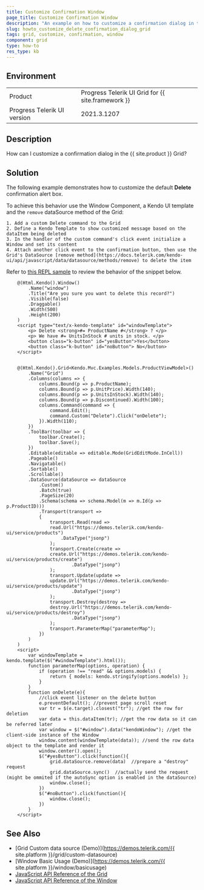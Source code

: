 ```yaml
---
title: Customize Confirmation Window
page_title: Customize Confirmation Window
description: "An example on how to customize a confirmation dialog in the Telerik UI Grid for {{ site.framework }}."
slug: howto_customize_delete_confirmation_dialog_grid
tags: grid, customize, confirmation, window
component: grid
type: how-to
res_type: kb
---
```


## Environment

<table>
 <tr>
  <td>Product</td>
  <td>Progress Telerik UI Grid for {{ site.framework }}</td>
 </tr>
  <tr>
  <td>Progress Тelerik UI version</td>
  <td>2021.3.1207</td>
 </tr>
</table>

## Description

How can I customize a confirmation dialog in the {{ site.product }} Grid?

## Solution

The following example demonstrates how to customize the default **Delete** confirmation alert box.

To achieve this behavior use the Window Component, a Kendo UI template and the `remove` dataSource method of the Grid:

    1. Add a custom Delete command to the Grid
    2. Define a Kendo Template to show customized message based on the dataItem being deleted
    3. In the handler of the custom command's click event initialize a Window and set its content
    4. Attach another click event to the confirmation button, then use the Grid's DataSource [remove method](https://docs.telerik.com/kendo-ui/api/javascript/data/datasource/methods/remove) to delete the item


Refer to [this REPL sample](https://netcorerepl.telerik.com/QPPmcuPw00sUxjxw46) to review the behavior of the snippet below. 

```
    @(Html.Kendo().Window()
        .Name("window")
        .Title("Are you sure you want to delete this record?")
        .Visible(false)
        .Draggable()
        .Width(500)
        .Height(200)
    )
    <script type="text/x-kendo-template" id="windowTemplate">
        <p> Delete <strong>#= ProductName #</strong> ? </p>
        <p> We have #= UnitsInStock # units in stock. </p>
        <button class="k-button" id="yesButton">Yes</button>
        <button class="k-button" id="noButton"> No</button>
    </script>


    @(Html.Kendo().Grid<Kendo.Mvc.Examples.Models.ProductViewModel>()    
        .Name("Grid")    
        .Columns(columns => {        
            columns.Bound(p => p.ProductName);
            columns.Bound(p => p.UnitPrice).Width(140);
            columns.Bound(p => p.UnitsInStock).Width(140);
            columns.Bound(p => p.Discontinued).Width(100);
            columns.Command(command => {
                command.Edit();
                command.Custom("Delete").Click("onDelete");
            }).Width(110);
        })
        .ToolBar(toolbar => {
            toolbar.Create();
            toolbar.Save();        
        })
        .Editable(editable => editable.Mode(GridEditMode.InCell))
        .Pageable()
        .Navigatable()
        .Sortable()
        .Scrollable()
        .DataSource(dataSource => dataSource        
            .Custom()         
            .Batch(true)
            .PageSize(20)
            .Schema(schema => schema.Model(m => m.Id(p => p.ProductID)))
            .Transport(transport =>
            {
                transport.Read(read =>
                read.Url("https://demos.telerik.com/kendo-ui/service/products")
                    .DataType("jsonp")
                );
                transport.Create(create =>
                create.Url("https://demos.telerik.com/kendo-ui/service/products/create")
                        .DataType("jsonp")
                );
                transport.Update(update =>
                update.Url("https://demos.telerik.com/kendo-ui/service/products/update")
                        .DataType("jsonp")
                );
                transport.Destroy(destroy =>
                destroy.Url("https://demos.telerik.com/kendo-ui/service/products/destroy")
                        .DataType("jsonp")
                );
                transport.ParameterMap("parameterMap");
            })
        )
    )
    <script>
        var windowTemplate = kendo.template($("#windowTemplate").html());
        function parameterMap(options, operation) {
            if (operation !== "read" && options.models) {
                return { models: kendo.stringify(options.models) };
            }
        }
        function onDelete(e){
            //click event listener on the delete button
            e.preventDefault(); //prevent page scroll reset
            var tr = $(e.target).closest("tr"); //get the row for deletion
            var data = this.dataItem(tr); //get the row data so it can be referred later
            var window = $("#window").data("kendoWindow"); //get the client-side instance of the Window
            window.content(windowTemplate(data)); //send the row data object to the template and render it
            window.center().open();
            $("#yesButton").click(function(){
                grid.dataSource.remove(data)  //prepare a "destroy" request
                grid.dataSource.sync()  //actually send the request (might be ommited if the autoSync option is enabled in the dataSource)
                window.close();
            })
            $("#noButton").click(function(){
                window.close();
            })
        }           
    </script>
```

## See Also
* [Grid Custom data source (Demo)](https://demos.telerik.com/{{ site.platform }}/grid/custom-datasource)
* [Window Basic Usage (Demo)](https://demos.telerik.com/{{ site.platform }}/window/basicusage)
* [JavaScript API Reference of the Grid](/api/javascript/ui/grid)
* [JavaScript API Reference of the Window](/api/javascript/ui/window)
